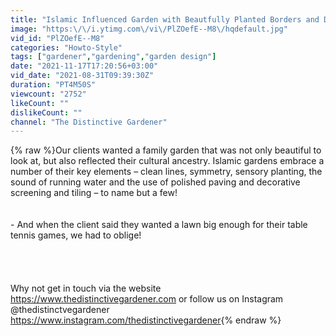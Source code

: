 ```yaml
---
title: "Islamic Influenced Garden with Beautfully Planted Borders and Decorative tiling."
image: "https:\/\/i.ytimg.com\/vi\/PlZOefE--M8\/hqdefault.jpg"
vid_id: "PlZOefE--M8"
categories: "Howto-Style"
tags: ["gardener","gardening","garden design"]
date: "2021-11-17T17:20:56+03:00"
vid_date: "2021-08-31T09:39:30Z"
duration: "PT4M50S"
viewcount: "2752"
likeCount: ""
dislikeCount: ""
channel: "The Distinctive Gardener"
---
```

{% raw %}Our clients wanted a family garden that was not only beautiful to look at, but also reflected their cultural ancestry. Islamic gardens embrace a number of their key elements – clean lines, symmetry, sensory planting, the sound of running water and the use of polished paving and decorative screening and tiling – to name but a few! <br /><br /> <br />- And when the client said they wanted a lawn big enough for their table tennis games, we had to oblige! <br /><br /><br /><br /><br />Why not get in touch via the website <a rel="nofollow" target="blank" href="https://www.thedistinctivegardener.com">https://www.thedistinctivegardener.com</a> or follow us on Instagram @thedistinctvegardener <a rel="nofollow" target="blank" href="https://www.instagram.com/thedistinctivegardener">https://www.instagram.com/thedistinctivegardener</a>{% endraw %}
